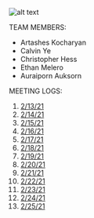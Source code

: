 ![alt text](https://github.com/SoftwareChimp/SoftwareChimp.github.io/blob/main/Chimp%20big.jpg?raw=true)

TEAM MEMBERS:
- Artashes Kocharyan
- Calvin Ye
- Christopher Hess
- Ethan Melero
- Auraiporn Auksorn

MEETING LOGS:

1) [2/13/21](https://github.com/SoftwareChimp/SoftwareChimp.github.io/blob/main/Meeting_Logs/Meeting_02-13-21?raw=true)
2) [2/14/21](https://github.com/SoftwareChimp/SoftwareChimp.github.io/blob/main/Meeting_Logs/Meeting_02-14-21.txt?raw=true)
3) [2/15/21](https://github.com/SoftwareChimp/SoftwareChimp.github.io/blob/main/Meeting_Logs/Meeting_02-15-21.txt?raw=true)
4) [2/16/21](https://github.com/SoftwareChimp/SoftwareChimp.github.io/blob/main/Meeting_Logs/Meeting_02-16-21.txt?raw=true)
5) [2/17/21](https://github.com/SoftwareChimp/SoftwareChimp.github.io/blob/main/Meeting_Logs/Meeting_02-17-21?raw=true)
6) [2/18/21](https://github.com/SoftwareChimp/SoftwareChimp.github.io/blob/main/Meeting_Logs/Meeting_02-18-21.txt?raw=true)
7) [2/19/21](https://github.com/SoftwareChimp/SoftwareChimp.github.io/blob/main/Meeting_Logs/Meeting_02-19-21.txt?raw=true)
8) [2/20/21](https://github.com/SoftwareChimp/SoftwareChimp.github.io/blob/main/Meeting_Logs/Meeting_02-20-21.txt?raw=true)
9) [2/21/21](https://github.com/SoftwareChimp/SoftwareChimp.github.io/blob/main/Meeting_Logs/Meeting_02-21-21.txt?raw=true)
10) [2/22/21](https://github.com/SoftwareChimp/SoftwareChimp.github.io/blob/main/Meeting_Logs/Meeting_02-22-21.txt?raw=true)
11) [2/23/21](https://github.com/SoftwareChimp/SoftwareChimp.github.io/blob/main/Meeting_Logs/Meeting_02-23-21.txt?raw=true)
12) [2/24/21](https://github.com/SoftwareChimp/SoftwareChimp.github.io/blob/main/Meeting_Logs/Meeting_02-24-21.txt?raw=true)
13) [2/25/21](https://github.com/SoftwareChimp/SoftwareChimp.github.io/blob/main/Meeting_Logs/Meeting_02-25-21.txt?raw=true)
